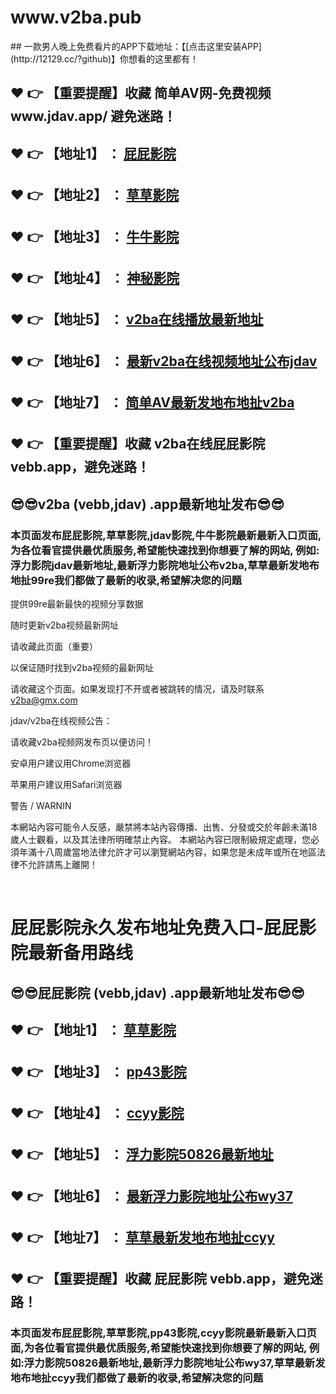 <h1>www.v2ba.pub</h1>
## 一款男人晚上免费看片的APP下载地址：【[点击这里安装APP](http://12129.cc/?github)】你想看的这里都有！

<h2>❤️ 👉 【重要提醒】收藏 简单AV网-免费视频 www.jdav.app/ 避免迷路！</h2>
<h2>❤️ 👉 【地址1】 ： <a href="https://veba.xyz/">屁屁影院</a> </h2>
<h2>❤️ 👉 【地址2】 ： <a href="https://vcba.xyz/">草草影院</a> </h2>
<h2>❤️ 👉 【地址3】 ： <a href="https://vaba.xyz/">牛牛影院</a> </h2>
<h2>❤️ 👉 【地址4】 ： <a href="https://vfba.xyz/">神秘影院</a> </h2>
<h2>❤️ 👉 【地址5】 ： <a href="https://vgba.xyz/">v2ba在线播放最新地址</a> </h2>
<h2>❤️ 👉 【地址6】 ： <a href="https://vhba.xyz/">最新v2ba在线视频地址公布jdav</a> </h2>
<h2>❤️ 👉 【地址7】 ： <a href="https://vlba.xyz/">简单AV最新发地布地扯v2ba</a> </h2>
<h2>❤️ 👉 【重要提醒】收藏 v2ba在线屁屁影院 vebb.app，避免迷路！</h2>
<h2>😎😎v2ba (vebb,jdav) .app最新地址发布😎😎 </h2>

<h3>本页面发布屁屁影院,草草影院,jdav影院,牛牛影院最新最新入口页面,为各位看官提供最优质服务,希望能快速找到你想要了解的网站,
例如:浮力影院jdav最新地址,最新浮力影院地址公布v2ba,草草最新发地布地扯99re我们都做了最新的收录,希望解决您的问题</h3>
</h1>
<p>提供99re最新最快的视频分享数据</p>
<p>随时更新v2ba视频最新网址</p>
<p>请收藏此页面（重要）</p>
<p>以保证随时找到v2ba视频的最新网址</p>
<p>请收藏这个页面。如果发现打不开或者被跳转的情况，请及时联系<a href="mailto:v2ba@gmx.com">v2ba@gmx.com</a></p>
<p>jdav/v2ba在线视频公告：</p>
<p>请收藏v2ba视频网发布页以便访问！</p>
<p>安卓用户建议用Chrome浏览器</p>
<p>苹果用户建议用Safari浏览器</p>
<p>警告 / WARNIN</p>
<p>本網站內容可能令人反感，嚴禁將本站內容傳播、出售、分發或交於年齡未滿18歲人士觀看，以及其法律所明確禁止內容。
本網站內容已限制級規定處理，您必須年滿十八周歲當地法律允許才可以瀏覽網站內容，如果您是未成年或所在地區法律不允許請馬上離開！</p>
﻿<h1>屁屁影院永久发布地址免费入口-屁屁影院最新备用路线</h1>
<h2>😎😎屁屁影院 (vebb,jdav) .app最新地址发布😎😎 </h2>
<h2>❤️ 👉 【地址1】 ： <a href="https://www.avjd.cc/>屁屁影院</a> </h2>
<h2>❤️ 👉 【地址2】 ： <a href="https://www.avba.cc/">草草影院</a> </h2>
<h2>❤️ 👉 【地址3】 ： <a href="https://www.baav.cc/">pp43影院</a> </h2>
<h2>❤️ 👉 【地址4】 ： <a href="https://www.vvfaa.com/">ccyy影院</a> </h2>
<h2>❤️ 👉 【地址5】 ： <a href="https://www.vvuaa.com/">浮力影院50826最新地址</a> </h2>
<h2>❤️ 👉 【地址6】 ： <a href="https://www.vveaa.com/">最新浮力影院地址公布wy37</a> </h2>
<h2>❤️ 👉 【地址7】 ： <a href="https://www.nnvv.xyz/">草草最新发地布地扯ccyy</a> </h2>
<h2>❤️ 👉 【重要提醒】收藏 屁屁影院 vebb.app，避免迷路！</h2>

<h3>本页面发布屁屁影院,草草影院,pp43影院,ccyy影院最新最新入口页面,为各位看官提供最优质服务,希望能快速找到你想要了解的网站,
例如:浮力影院50826最新地址,最新浮力影院地址公布wy37,草草最新发地布地扯ccyy我们都做了最新的收录,希望解决您的问题</h3>
